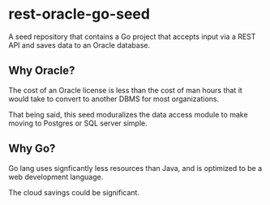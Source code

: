 # rest-oracle-go-seed
A seed repository that contains a Go project that accepts input via a REST API and saves data to an Oracle database.

## Why Oracle?
The cost of an Oracle license is less than the cost of man hours that it would take to convert to another DBMS for most organizations. 

That being said, this seed moduralizes the data access module to make moving to Postgres or SQL server simple. 

## Why Go?
Go lang uses signficantly less resources than Java, and is optimized to be a web development language.

The cloud savings could be significant.
